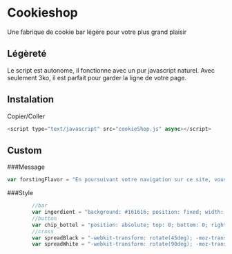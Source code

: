 # Cookieshop
Une fabrique de cookie bar légère pour votre plus grand plaisir

## Légèreté
Le script est autonome, il fonctionne avec un pur javascript naturel. Avec seulement 3ko, il est parfait pour garder la ligne de votre page.

## Instalation
Copier/Coller 
```javascript
<script type="text/javascript" src="cookieShop.js" async></script>
```
## Custom
###Message
```javascript
var forstingFlavor = "En poursuivant votre navigation sur ce site, vous acceptez l’utilisation de cookies conformément à notre politique de données personnelles.";
```
###Style
```javascript
		//bar
		var ingerdient = "background: #161616; position: fixed; width: 100%; color: #ffffff; font-family: Helvetica, Arial, sans-serif; z-index: 1510; font-size: 12px; cursor: pointer; margin: 0 auto; height: 30px; line-height: 30px; text-align: center; top: 0; left: 0; right: 0;";
		//button
		var chip_bottel = "position: absolute; top: 0; bottom: 0; right: 20px; width: 20px; height: 2px; background-color: #ffffff; margin: auto;";
		//cross
		var spreadBlack = "-webkit-transform: rotate(45deg); -moz-transform: rotate(45deg); -o-transform: rotate(45deg); -ms-transform: rotate(45deg); transform: rotate(45deg);";
		var spreadWhite = "-webkit-transform: rotate(90deg); -moz-transform: rotate(90deg); -o-transform: rotate(90deg); -ms-transform: rotate(90deg); transform: rotate(90deg); right: 0;";

```
